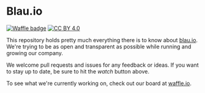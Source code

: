 # Blau.io 

[![Waffle badge](https://badge.waffle.io/blau-io/opencompany.svg?label=in%20progress&title=In%20Progress)](http://waffle.io/blau-io/opencompany)
[![CC BY 4.0](https://img.shields.io/badge/license-CC%20BY%204.0-blue.svg)](LICENSE.md)

This repository holds pretty much everything there is to know about [blau.io](http://blau.io). We're trying to be as open and transparent as possible while running and growing our company. 

We welcome pull requests and issues for any feedback or ideas. If you want to stay up to date, be sure to hit the *watch* button above.

To see what we're currently working on, check out our board at [waffle.io](https://waffle.io/blau-io/opencompany).
